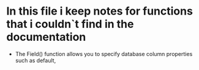 # In this file i keep notes for functions that i couldn`t find in the documentation

- The Field() function allows you to specify database column properties such as default,
